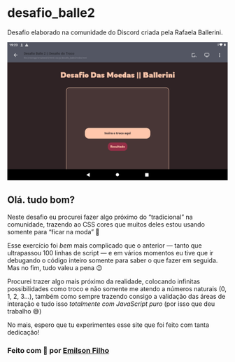 # desafio_balle2
Desafio elaborado na comunidade do Discord criada pela Rafaela Ballerini.

![Imagem demonstrativa](img/Screenshot_20220210-192307.png)

## Olá. tudo bom?
Neste desafio eu procurei fazer algo próximo do “tradicional” na comunidade, trazendo ao CSS cores que muitos deles estou usando somente para “ficar na moda” 🤡

Esse exercício foi *bem* mais complicado que o anterior — tanto que ultrapassou 100 linhas de script — e em vários momentos eu tive que ir debugando o código inteiro somente para saber o que fazer em seguida. Mas no fim, tudo valeu a pena 😉

Procurei trazer algo mais próximo da realidade, colocando infinitas possibilidades como troco e não somente me atendo a números naturais (0, 1, 2, 3...), também como sempre trazendo consigo a validação das áreas de interação e tudo isso *totalmente com JavaScript puro* (por isso que deu trabalho 😅)

No mais, espero que tu experimentes esse site que foi feito com tanta dedicação!


### **Feito com 🤍 por <a href="https://github.com/emilsonfilho/">Emilson Filho</a>**

